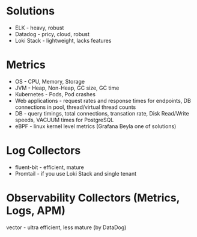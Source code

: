 # Solutions
* ELK - heavy, robust 
* Datadog - pricy, cloud, robust
* Loki Stack - lightweight, lacks features

# Metrics
* OS - CPU, Memory, Storage
* JVM - Heap, Non-Heap, GC size, GC time
* Kubernetes - Pods, Pod crashes
* Web applications - request rates and response times for endpoints, DB connections in pool, thread/virtual thread counts
* DB - query timings, total connections, transation rate, Disk Read/Write speeds, VACUUM times for PostgreSQL
* eBPF - linux kernel level metrics (Grafana Beyla one of solutions)

# Log Collectors
* fluent-bit - efficient, mature
* Promtail - if you use Loki Stack and single tenant

# Observability Collectors (Metrics, Logs, APM)
vector - ultra efficient, less mature (by DataDog)
